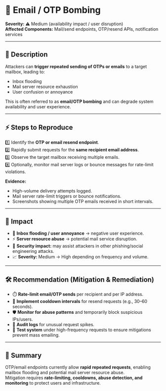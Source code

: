 # 🐞 Email / OTP Bombing

**Severity:** ⚠️ Medium (availability impact / user disruption)  
**Affected Components:** Mail/send endpoints, OTP/resend APIs, notification services

---

## 📖 Description  
Attackers can **trigger repeated sending of OTPs or emails** to a target mailbox, leading to:  
- Inbox flooding  
- Mail server resource exhaustion  
- User confusion or annoyance  

This is often referred to as **email/OTP bombing** and can degrade system availability and user experience.

---

## ⚡ Steps to Reproduce  
1️⃣ Identify the **OTP or email resend endpoint**.  
2️⃣ Rapidly submit requests for the **same recipient email address**.  
3️⃣ Observe the target mailbox receiving multiple emails.  
4️⃣ Optionally, monitor mail server logs or bounce messages for rate-limit violations.  

**Evidence:**  
- High-volume delivery attempts logged.  
- Mail server rate-limit triggers or bounce notifications.  
- Screenshots showing multiple OTP emails received in short intervals.

---

## 🎯 Impact  
- 📩 **Inbox flooding / user annoyance** → negative user experience.  
- ⚡ **Server resource abuse** → potential mail service disruption.  
- 🔐 **Security impact:** may assist attackers in other phishing/social engineering attacks.  
- 📈 **Severity:** Medium → High depending on frequency and volume.

---

## 🛠️ Recommendation (Mitigation & Remediation)  
- ⏱️ **Rate-limit email/OTP sends** per recipient and per IP address.  
- 🔄 **Implement cooldown intervals** for resend requests (e.g., 30–60 seconds).  
- 🛡️ **Monitor for abuse patterns** and temporarily block suspicious IPs/users.  
- 🧾 **Audit logs** for unusual request spikes.  
- 🧪 **Test system** under high-frequency requests to ensure mitigations prevent mass emailing.

---

## 📝 Summary  
OTP/email endpoints currently allow **rapid repeated requests**, enabling mailbox flooding and potential mail server resource abuse.  
Mitigation requires **rate-limiting, cooldowns, abuse detection, and monitoring** to protect users and infrastructure.

